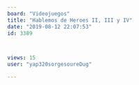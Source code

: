 ```yaml
---
board: "Videojuegos"
title: "Hablemos de Heroes II, III y IV"
date: "2019-08-12 22:07:53"
id: 3389



views: 15
user: "yap320sorgesoureDug"

---
```

